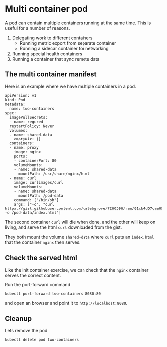 # Multi container pod
A pod can contain multiple containers running at the same time. This is useful for a number of reasons.

1. Delegating work to different containers
   * Running metric export from separate container
   * Running a sidecar container for networking
2. Running special health containers
3. Running a container that sync remote data 

## The multi container manifest
Here is an example where we have multiple containers in a pod.

```
apiVersion: v1
kind: Pod
metadata:
  name: two-containers
spec:
  imagePullSecrets:
  - name: regcred
  restartPolicy: Never
  volumes:
  - name: shared-data
    emptyDir: {}
  containers:
  - name: proxy
    image: nginx
    ports:
    - containerPort: 80
    volumeMounts:
    - name: shared-data
      mountPath: /usr/share/nginx/html
  - name: curl
    image: curlimages/curl
    volumeMounts:
    - name: shared-data
      mountPath: /pod-data
    command: ["/bin/sh"]
    args: ["-c", "curl https://gist.githubusercontent.com/calebgrove/7260396/raw/81cb4d57caa09dd5c605987c770c814a2070853c/helloworld.html -o /pod-data/index.html"]
```

The second container `curl` will die when done, and the other will keep on living, and serve the html `curl` downloaded from the gist.

They both mount the volume `shared-data` where `curl` puts an `index.html` that the container `nginx` then serves. 

## Check the served html
Like the init container exercise, we can check that the `nginx` container serves the correct content.

Run the port-forward command
```
kubectl port-forward two-containers 8080:80
```
and open an browser and point it to `http://localhost:8080`.

## Cleanup
Lets remove the pod
```
kubectl delete pod two-containers
```